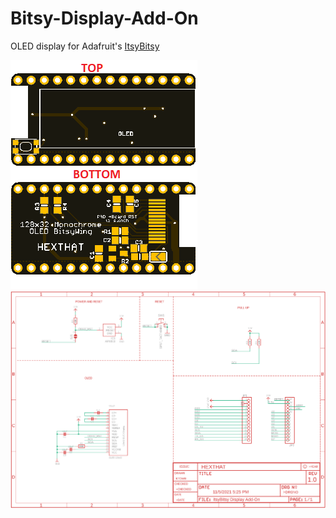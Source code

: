 # Bitsy-Display-Add-On
OLED display for Adafruit's [ItsyBitsy](https://www.adafruit.com/?q=itsybitsy&sort=BestMatch)

![Board](https://github.com/hexthat/Bitsy-Display-Add-On/blob/master/topnbottom.png?raw=true)
![SCH](https://github.com/hexthat/Bitsy-Display-Add-On/blob/master/ItsyBitsy%20Display%20ADD-ON.png?raw=true)
